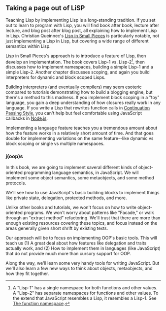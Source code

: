## Taking a page out of LiSP

Teaching Lisp by implementing Lisp is a long-standing tradition. If you set out to learn to program with Lisp, you will find book after book, lecture after lecture, and blog post after blog post, all explaining how to implement Lisp in Lisp. Christian Queinnec's [Lisp in Small Pieces][LiSP] is particularly notable, not just implementing a Lisp in Lisp, but covering a wide range of different semantics within Lisp.

[LiSP]: http://www.amazon.com/gp/product/B00AKE1U6O/ref=as_li_ss_tl?ie=UTF8&camp=1789&creative=390957&creativeASIN=B00AKE1U6O&linkCode=as2&tag=raganwald001-20

Lisp in Small Pieces's approach is to introduce a feature of Lisp, then develop an implementation. The book covers Lisp-1 vs. Lisp-2[^onevstwo], then discusses how to implement namespaces, building a simple Lisp-1 and a simple Lisp-2. Another chapter discusses scoping, and again you build interpreters for dynamic and block scoped Lisps.

[^onevstwo]: A "Lisp-1" has a single namespace for both functions and other values. A "Lisp-2" has separate namespaces for functions and other values. To the extend that JavaScript resembles a Lisp, it resembles a Lisp-1. See [The function namespace](http://en.wikipedia.org/wiki/Common_Lisp#The_function_namespace).

Building interpreters (and eventually compilers) may seem esoteric compared to tutorials demonstrating how to build a blogging engine, but there's a method to this madness. If you implement block scoping in a "toy" language, you gain a deep understanding of how closures really work in any language. If you write a Lisp that rewrites function calls in [Continuation Passing Style][CPS], you can't help but feel comfortable using JavaScript callbacks in [Node.js].

[CPS]: https://en.wikipedia.org/wiki/Continuation-passing_style
[Node.js]: http://nodejs.org/about/

Implementing a language feature teaches you a tremendous amount about how the feature works in a relatively short amount of time. And that goes double for implementing variations on the same feature--like dynamic vs block scoping or single vs multiple namespaces.

### j(oop)s

In this book, we are going to implement saveral different kinds of object-oriented programming language semantics, in JavaScript. We will implement some object semantics, some metaobjects, and some method protocols.

We'll see how to use JavaScript's basic building blocks to implement things like private state, delegation, protected methods, and more.

Unlike other books and tutorials, we won't focus on how to write object-oriented programs. We won't worry about patterns like "Facade," or walk through an "extract method" refactoring. We'll trust that there are more than enough existing resources covering these topics, and focus instead on the areas generally given short shrift by existing texts.

Our approach will be to focus on implementing OOP's basic tools. This will teach us (1) A great deal about how features like delegation and traits actually work, and (2) How to implement them in languages (like JavaScript) that do not provide much more than cursory support for OOP.

Along the way, we'll learn some very handy tools for writing JavaScript. But we'll also learn a few new ways to think about objects, metaobjects, and how they fit together.
